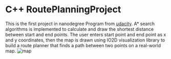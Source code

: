 # C++ RoutePlanningProject
This is the first project in nanodegree Program from [udacity](https://github.com/udacity/CppND-Route-Planning-Project). A* search algorithms is implemented to calculate and draw the shortest distance between start and end points. The user enters start point and end point as x and y coordinates, then the map is drawn  using IO2D visualization library to build a route planner that finds a path between two points on a real-world map.
![map](https://user-images.githubusercontent.com/42945839/146244112-2adeaa41-25a2-49e6-8bae-4e6c9af9e61a.png)
